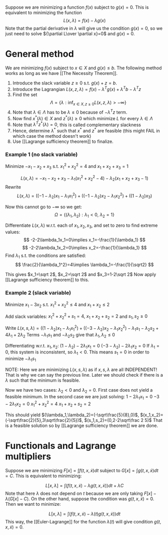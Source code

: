 Suppose we are minimizing a function $f(x)$ subject to $g(x)=0$. 
This is equivalent to minimizing the function
$$L(x,\lambda)= f(x) -\lambda g(x)$$
Note that the partial derivative in $\lambda$ will give us the condition $g(x)=0$, 
so we just need to solve ${\partial L\over \partial x}=0$ and $g(x)=0$. 

# General method
We are minimizing $f(x)$ subject to $x\in X$ and $g(x)\leq b$. 
The following method works as long as we have [[The Necessity Theorem]].
1. Introduce the slack variable $z\geq 0$ s.t. $g(x)+z=b$.
2. Introduce the Lagrangian $L(x,z,\lambda)=f(x)-\lambda^T g(x)+\lambda^T b-\lambda^T z$
3. Find the set 
$$
\Lambda=\{\lambda : \inf_{x\in X,z\geq 0}L(x,z,\lambda) > -\infty\}
$$
4. Note that $\lambda\in\Lambda$ has to be $\lambda\leq 0$ because of $-\lambda^Tz$ term.
5. Now find $x^*(\lambda)\in X$ and $z^*(\lambda)\geq 0$ which minimize $L$ for every $\lambda\in\Lambda$
6. Note that $\lambda^Tz^*(\lambda)=0$, this is called complementary slackness
7. Hence, determine $\lambda^*$ such that $x^*$ and $z^*$ are feasible 
   (this might FAIL in which case the method doesn't work)
8. Use [[Lagrange sufficiency theorem]] to finalize.
### Example 1 (no slack variable)

Minimize $-x_1-x_2+x_3$
s.t. $x_1^2+x_2^2=4$ and $x_1+x_2+x_3=1$

$$
L(x,\lambda)=-x_1-x_2+x_3-\lambda_1(x_1^2+x_2^2-4)-\lambda_2(x_1+x_2+x_3-1)
$$
Rewrite 
$$
L(x,\lambda)=((-1-\lambda_2)x_1-\lambda_1x_1^2)  + ((-1-\lambda_2)x_2-\lambda_1x_2^2) + ((1-\lambda_2)x_3)
$$

Now this cannot go to $-\infty$ so we get:
$$
\Omega = \{(\lambda_1,\lambda_2):\lambda_1<0,\ \lambda_2 =1\}
$$

Differentiate $L(x,\lambda)$ w.r.t. each of $x_1,x_2,x_3$, 
and set to zero to find extreme values:
$$
-2-2\lambda_1x_1=0\implies x_1=-\frac{1}{\lambda_1}
$$
$$
-2-2\lambda_1x_2=0\implies x_2=-\frac{1}{\lambda_1}
$$
Find $\lambda_1$ s.t. the conditions are satisfied:
$$
\frac{2}{\lambda_1^2}=4\implies \lambda_1=-\frac{1}{\sqrt2}
$$

This gives $x_1=\sqrt 2$, $x_2=\sqrt 2$ and $x_3=1-2\sqrt 2$
Now apply [[Lagrange sufficiency theorem]] to this.

### Example 2 (slack variable)

Minimize $x_1-3x_2$
s.t. $x_1^2+x_2^2\leq 4$ and $x_1+x_2\leq 2$

Add slack variables:
$x_1^2+x_2^2+s_1=4,\ x_1+x_2+s_2=2$ and $s_1,s_2\geq 0$

Write $L(x,s,\lambda)=((1-\lambda_2)x_1-\lambda_1x_1^2) + ((-3-\lambda_2)x_2-\lambda_1x_2^2)-\lambda_1s_1-\lambda_2s_2+4\lambda_1+2\lambda_2$
Terms $-\lambda_1s_1$ and $-\lambda_2s_2$ give that $\lambda_1,\lambda_2\leq 0$

Differentiating w.r.t. $x_1,x_2$:
$(1-\lambda_2)-2\lambda_1x_1=0$
$(-3-\lambda_2)-2\lambda_1x_2=0$
If $\lambda_1=0$, this system is inconsistent, so $\lambda_1<0$. This means $s_1=0$ in order to minimize $-\lambda_1s_1$

NOTE: Here we are minimizing $L(x,s,\lambda)$ as if $x,s,\lambda$ are all INDEPENDENT! That is why we can say the previous line. Later we should check if there is a $\lambda$ such that the minimum is feasible.

Now we have two cases: $\lambda_2<0$ and $\lambda_2=0$. First case does not yield a feasible minimum. In the second case we are just solving:
$1-2\lambda_1x_1=0$
$-3-2\lambda_1x_2=0$
$x_1^2+x_2^2=4$
$x_1+x_2+s_2=2$

This should yield $(\lambda_1,\lambda_2)=(-\sqrt\frac{5}{8},0)$, $(x_1,x_2)=(-\sqrt\frac{2}{5},3\sqrt\frac{2}{5})$, $(s_1,s_2)=(0,2-2\sqrt\frac 2 5)$
That is a feasible solution so by [[Lagrange sufficiency theorem]] we are done.





# Functionals and Lagrange multipliers

Suppose we are minimizing $F[x]=\int f(t,x,\dot x) dt$ subject to $G[x]=\int g(t,x,\dot x) dt =C$. This is equivalent to minimizing:

$$L[x,\lambda]=\int (f(t,x,\dot x)-\lambda g(t,x,\dot x))dt+\lambda C$$
Note that here $\lambda$ does not depend on $t$ because we are only taking $F[x]-\lambda (G[x]-C)$. On the other hand, suppose the condition was $g(t,x,\dot x)=0$. Then we want to minimize:

$$L[x,\lambda]=\int (f(t,x,\dot x)-\lambda(t) g(t,x,\dot x))dt$$
This way, the [[Euler-Lagrange]] for the function $\lambda(t)$ will give condition $g(t,x,\dot x)=0$. 